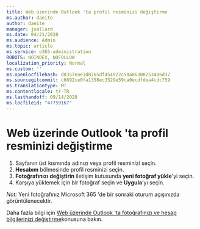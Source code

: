 ```yaml
---
title: Web üzerinde Outlook 'ta profil resminizi değiştirme
ms.author: daeite
author: daeite
manager: joallard
ms.date: 04/21/2020
ms.audience: Admin
ms.topic: article
ms.service: o365-administration
ROBOTS: NOINDEX, NOFOLLOW
localization_priority: Normal
ms.custom: ''
ms.openlocfilehash: d8357eae3d8765df454922c50a86308253406d32
ms.sourcegitcommit: c6692ce0fa1358ec3529e59ca0ecdfdea4cdc759
ms.translationtype: MT
ms.contentlocale: tr-TR
ms.lasthandoff: 09/14/2020
ms.locfileid: "47759167"
---
```

# <a name="change-your-profile-picture-in-outlook-on-the-web"></a>Web üzerinde Outlook 'ta profil resminizi değiştirme

1. Sayfanın üst kısmında adınızı veya profil resminizi seçin.
1. **Hesabım** bölmesinde profil resminizi seçin.
1. **Fotoğrafınızı değiştirin** iletişim kutusunda **yeni fotoğraf yükle**'yi seçin.
1. Karşıya yüklemek için bir fotoğraf seçin ve **Uygula**'yı seçin.

*Not:* Yeni fotoğrafınız Microsoft 365 'de bir sonraki oturum açışınızda görüntülenecektir.

Daha fazla bilgi için [Web üzerinde Outlook 'ta fotoğrafınızı ve hesap bilgilerinizi değiştirme](https://support.office.com/article/b2dbb289-851d-4bed-93c3-3e136f5659ec)konusuna bakın.